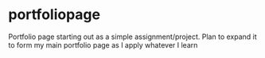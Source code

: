 # portfoliopage
Portfolio page starting out as a simple assignment/project. Plan to expand it to form my main portfolio page as I apply whatever I learn
